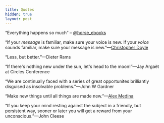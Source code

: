 ```yaml
---
title: Quotes
hidden: true
layout: post
---
```


“Everything happens so much” – [@horse_ebooks](https://twitter.com/horse_ebooks/status/218439593240956928)

“If your *message* is familiar, make sure your voice is new. If your *voice* sounds familiar, make sure your message is new.”—[Christopher Doyle](https://vimeo.com/62329262)

“Less, but better.”—Dieter Rams

“If there's nothing new under the sun, let's head to the moon!”—Jay Argaèt at Circles Conference

“We are continually faced with a series of great opportunites brilliantly disguised as insolvable problems.”—John W Gardner

“Make new things until all things are made new.”—[Alex Medina](https://twitter.com/mrmedina/status/612813321868185600)

“If you keep your mind resting against the subject in a friendly, but persistent way, sooner or later you will get a reward from your unconscious.”—John Cleese
